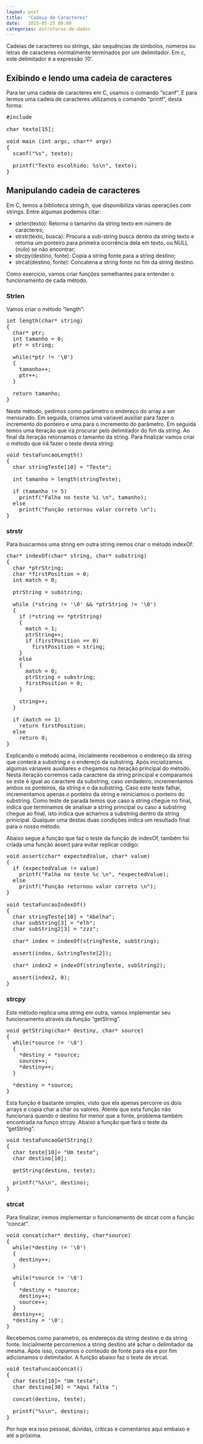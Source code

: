 ```yaml
---
layout: post
title:  "Cadeia de Caracteres"
date:   2015-05-25 00:00
categories: estruturas-de-dados
---
```


Cadeias de caracteres ou strings, são sequências de simbolos, números ou letras de caracteres normalmente terminados por um delimitador. Em c, este delimitador é a expressão ‘/0’.

## Exibindo e lendo uma cadeia de caracteres

Para ler uma cadeia de caracteres em C, usamos o comando “scanf”. E para lermos uma cadeia de caracteres utilizamos o comando “printf”, desta forma:

<pre>
#include <stdio.h>

char texto[15];

void main (int argc, char** argv)
{
  scanf("%s", texto);

  printf("Texto escolhido: %s\n", texto);
}
</pre>

## Manipulando cadeia de caracteres

Em C, temos a biblioteca string.h, que disponibiliza várias operações com strings. Entre algumas podemos citar:


* strlen(texto): Retorna o tamanho da string texto em número de caracteres;
* strstr(texto, busca): Procura a sub-string busca dentro da string texto e retorna um ponteiro para primeira ocorrência dela em texto, ou NULL (nulo) se não encontrar;
* strcpy(destino, fonte): Copia a string fonte para a string destino;
* strcat(destino, fonte): Concatena a string fonte no fim da string destino.


Como exercício, vamos criar funções semelhantes para entender o funcionamento de cada método.

### Strlen

Vamos criar o método “length”:

<pre>
int length(char* string)
{
  char* ptr;
  int tamanho = 0;
  ptr = string;

  while(*ptr != '\0')
  {
    tamanho++;
    ptr++;
  }

  return tamanho;
}
</pre>

Neste método, pedimos como parâmetro o endereço do array a ser mensurado. Em seguida, criamos uma váriavel auxiliar para fazer o incremento do ponteiro e uma para o incremento do parâmetro. Em seguida temos uma iteração que irá procurar pelo delimitador do fim da string. Ao final da iteração retornamos o tamanho da string. Para finalizar vamos criar o método que irá fazer o teste desta string:

<pre>
void testaFuncaoLength()
{
  char stringTeste[10] = "Teste";

  int tamanho = length(stringTeste);

  if (tamanho != 5)
    printf("Falha no teste %i \n", tamanho);
  else
    printf("Função retornou valor correto \n");
}
</pre>

### strstr

Para buscarmos uma string em outra string iremos criar o método indexOf:

<pre>
char* indexOf(char* string, char* substring)
{
  char *ptrString;
  char *firstPosition = 0;
  int match = 0;

  ptrString = substring;

  while (*string != '\0' && *ptrString != '\0')
  {
    if (*string == *ptrString)
    {
      match = 1;
      ptrString++;
      if (firstPosition == 0)
        firstPosition = string;
    }
    else
    {
      match = 0;
      ptrString = substring;
      firstPosition = 0;
    }
    
    string++;
  }

  if (match == 1)
    return firstPosition;
  else
    return 0;
}
</pre>

Explicando o método acima, inicialmente recebemos o endereço da string que conterá a substring e o endereço da substring. Após inicializamos algumas váriaveis auxiliares e chegamos na iteração principal do método. Nesta iteração corremos cada caractere da string principal e comparamos se este é igual ao caractere da substring, caso verdadeiro, incrementamos ambos os ponteiros, da string e o da substring. Caso este teste falhar, incrementamos apenas o ponteiro da string e reiniciamos o ponteiro do substring. Como teste de parada temos que caso a string chegue no final, indica que terminamos de analisar a string principal ou caso a substring chegue ao final, isto indica que achamos a substring dentro da string prinicipal. Qualquer uma destas duas condições indica um resultado final para o nosso método.

Abaixo segue a função que faz o teste da função de indexOf, também foi criada uma função assert para evitar replicar código:

<pre>
void assert(char* expectedValue, char* value)
{
  if (expectedValue != value)
    printf("Falha no teste %c \n", *expectedValue);
  else
    printf("Função retornou valor correto \n");
}

void testaFuncaoIndexOf()
{
  char stringTeste[10] = "Abelha";
  char subString[3] = "elh";
  char subString2[3] = "zzz";

  char* index = indexOf(stringTeste, subString);

  assert(index, &stringTeste[2]);

  char* index2 = indexOf(stringTeste, subString2);
  
  assert(index2, 0);
}
</pre>

### strcpy

Este método replica uma string em outra, vamos implementar seu funcionamento através da função “getString”.

<pre>
void getString(char* destiny, char* source)
{
  while(*source != '\0')
  {
    *destiny = *source;
    source++;
    *destiny++;
  }

  *destiny = *source;
}
</pre>

Esta função é bastante simples, visto que ela apenas percorre os dois arrays e copia char a char os valores. Atente que esta função não funcionará quando o destino for menor que a fonte, problema também encontrada na funço strcpy. Abaixo a função que fará o teste da “getString”.

<pre>
void testaFuncaoGetString()
{
  char teste[10]= "Um teste";
  char destino[10];

  getString(destino, teste);

  printf("%s\n", destino);
}
</pre>

### strcat

Para finalizar, iremos implementar o funcionamento de strcat com a função “concat”.

<pre>
void concat(char* destiny, char*source)
{
  while(*destiny != '\0')
  {
    destiny++;
  }

  while(*source != '\0')
  {
    *destiny = *source;
    destiny++;
    source++;
  }
  destiny++;
  *destiny = '\0';
}
</pre>

Recebemos como parametro, os endereços da string destino e da string fonte. Inicialmente percorremos a string destino até achar o delimitador da mesma. Após isso, copiamos o conteúdo de fonte para ela e por fim adicionamos o delimitador. A função abaixo faz o teste de strcat.

<pre>
void testaFuncaoConcat()
{
  char teste[10]= "Um teste";
  char destino[30] = "Aqui falta ";

  concat(destino, teste);

  printf("%s\n", destino);
}
</pre>

Por hoje era isso pessoal, dúvidas, críticas e comentários aqui embaixo e até a próxima.